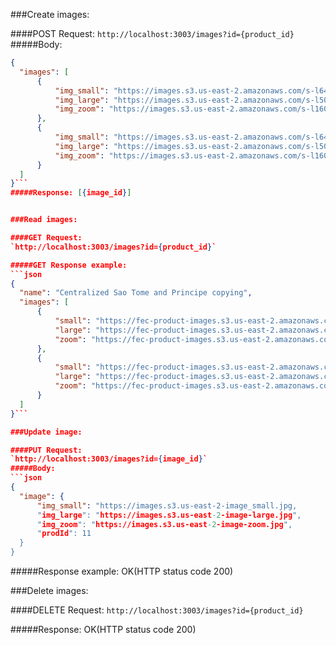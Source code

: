 
###Create images: 

####POST Request:
  `http://localhost:3003/images?id={product_id}`
#####Body:
  ```json
  {
    "images": [
        {
            "img_small": "https://images.s3.us-east-2.amazonaws.com/s-l64+(21).jpg",
            "img_large": "https://images.s3.us-east-2.amazonaws.com/s-l500+(21).jpg",
            "img_zoom": "https://images.s3.us-east-2.amazonaws.com/s-l1600+(21).jpg"
        },
        {
            "img_small": "https://images.s3.us-east-2.amazonaws.com/s-l64+(1).jpg",
            "img_large": "https://images.s3.us-east-2.amazonaws.com/s-l500+(1).jpg",
            "img_zoom": "https://images.s3.us-east-2.amazonaws.com/s-l1600+(1).jpg"
        }
    ]
}```
#####Response: [{image_id}]


###Read images: 

####GET Request:
  `http://localhost:3003/images?id={product_id}`

#####GET Response example:
  ```json
  {
    "name": "Centralized Sao Tome and Principe copying",
    "images": [
        {
            "small": "https://fec-product-images.s3.us-east-2.amazonaws.com/s-l64.jpg",
            "large": "https://fec-product-images.s3.us-east-2.amazonaws.com/s-l500.jpg",
            "zoom": "https://fec-product-images.s3.us-east-2.amazonaws.com/s-l1600.jpg"
        },
        {
            "small": "https://fec-product-images.s3.us-east-2.amazonaws.com/s-l64+(1).jpg",
            "large": "https://fec-product-images.s3.us-east-2.amazonaws.com/s-l500+(1).jpg",
            "zoom": "https://fec-product-images.s3.us-east-2.amazonaws.com/s-l1600+(1).jpg"
        }
    ]
}```

###Update image:
 
####PUT Request:
  `http://localhost:3003/images?id={image_id}`
#####Body:
  ```json
  {
    "image": {
        "img_small": "https://images.s3.us-east-2-image_small.jpg,
        "img_large": "https://images.s3.us-east-2-image-large.jpg",
        "img_zoom": "https://images.s3.us-east-2-image-zoom.jpg",
        "prodId": 11
    }
}
```
#####Response example: OK(HTTP status code 200)

###Delete images:

####DELETE Request:
  `http://localhost:3003/images?id={product_id}`

#####Response: OK(HTTP status code 200)
